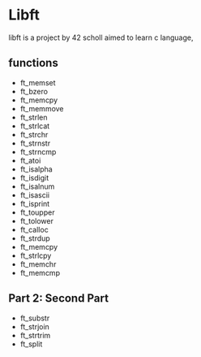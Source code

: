 # Libft

libft is a project by 42 scholl aimed to learn c language,

## functions

- ft_memset
- ft_bzero
- ft_memcpy
- ft_memmove
- ft_strlen
- ft_strlcat
- ft_strchr
- ft_strnstr
- ft_strncmp
- ft_atoi
- ft_isalpha
- ft_isdigit
- ft_isalnum
- ft_isascii
- ft_isprint
- ft_toupper
- ft_tolower
- ft_calloc
- ft_strdup
- ft_memcpy
- ft_strlcpy
- ft_memchr
- ft_memcmp

## Part 2: Second Part
- ft_substr
- ft_strjoin
- ft_strtrim
- ft_split
